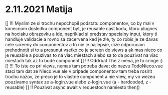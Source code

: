 # 2.11.2021 Matija
[] !!! Myslim ze si trochu nepochopil podstatu componentov, co by mal v konecnom dosledku component byt, je reusable cast kodu, ktoru plugnes na hociaku obrazovku a ide, napriklad si predstav specialny input, ktory ti handluje validacie a rovno sa zacervena ked je zle, ty co robis je ze davas cele screeny do componentov a to nie je najlepsie, cize odporucam prehodnotit si to a presunut vsetko co je screen do views a ak mas nieco co je reusable a pouzivas to na viac miestach alebo sa to da pouzivat na viac miestach tak az to bude component
[] !!! Oddrbat The z mena, je to cringe :)
[] !!! To iste co pri views, nemas tam potrebu davat do nazvu TodoNieco.vue staci tam dat ze Nieco.vue ale v pripade componentov tam treba rosirit trochu nazov, ze preco je to vlastne component a nie view, my vo wezeu pouzivame syntax ze a-login.vue alebo z-login.vue (a - hardcoded, z - reusable)
[] !! Pouzivat async await v requestoch namiesto then()
